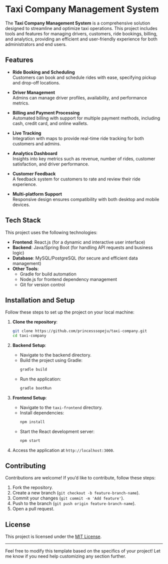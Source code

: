 
# Taxi Company Management System

The **Taxi Company Management System** is a comprehensive solution designed to streamline and optimize taxi operations. This project includes tools and features for managing drivers, customers, ride bookings, billing, and analytics, providing an efficient and user-friendly experience for both administrators and end users.

## Features

- **Ride Booking and Scheduling**  
  Customers can book and schedule rides with ease, specifying pickup and drop-off locations.

- **Driver Management**  
  Admins can manage driver profiles, availability, and performance metrics.

- **Billing and Payment Processing**  
  Automated billing with support for multiple payment methods, including cash, credit card, and online wallets.

- **Live Tracking**  
  Integration with maps to provide real-time ride tracking for both customers and admins.

- **Analytics Dashboard**  
  Insights into key metrics such as revenue, number of rides, customer satisfaction, and driver performance.

- **Customer Feedback**  
  A feedback system for customers to rate and review their ride experience.

- **Multi-platform Support**  
  Responsive design ensures compatibility with both desktop and mobile devices.

## Tech Stack

This project uses the following technologies:

- **Frontend**: React.js (for a dynamic and interactive user interface)
- **Backend**: Java/Spring Boot (for handling API requests and business logic)
- **Database**: MySQL/PostgreSQL (for secure and efficient data management)
- **Other Tools**:
  - Gradle for build automation
  - Node.js for frontend dependency management
  - Git for version control

## Installation and Setup

Follow these steps to set up the project on your local machine:

1. **Clone the repository**:
   ```bash
   git clone https://github.com/princesssopeju/taxi-company.git
   cd taxi-company
   ```

2. **Backend Setup**:
   - Navigate to the backend directory.
   - Build the project using Gradle:
     ```bash
     gradle build
     ```
   - Run the application:
     ```bash
     gradle bootRun
     ```

3. **Frontend Setup**:
   - Navigate to the `taxi-frontend` directory.
   - Install dependencies:
     ```bash
     npm install
     ```
   - Start the React development server:
     ```bash
     npm start
     ```

4. Access the application at `http://localhost:3000`.

## Contributing

Contributions are welcome! If you’d like to contribute, follow these steps:

1. Fork the repository.
2. Create a new branch (`git checkout -b feature-branch-name`).
3. Commit your changes (`git commit -m 'Add feature'`).
4. Push to the branch (`git push origin feature-branch-name`).
5. Open a pull request.

## License

This project is licensed under the [MIT License](LICENSE).

---

Feel free to modify this template based on the specifics of your project! Let me know if you need help customizing any section further.

